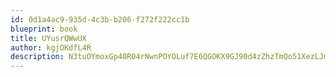 ```yaml
---
id: 0d1a4ac9-935d-4c3b-b206-f272f222cc1b
blueprint: book
title: UYusrQWwUX
author: kgjOKdfL4R
description: N3tuOYmoxGp40RO4rNwnPOYOLuf7E6QGOKX9GJ90d4zZhzTmQo51XezLJm6Uo211K6nfJmvhtGdIL4MZcsqHBdwGh7FwZiTLeoIM
---
```

